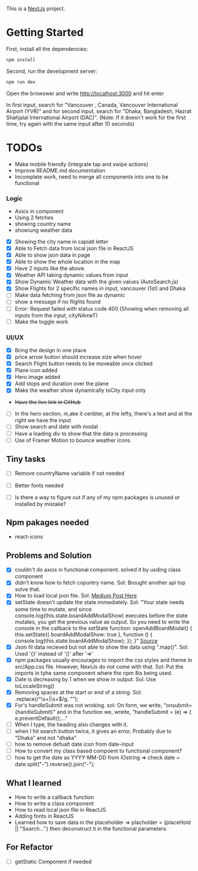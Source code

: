 This is a [NextJs](https://nextjs.org/) project.

# Getting Started

First, install all the dependencies:

```bash
npm install
```

Second, run the development server:

```bash
npm run dev
```

Open the browswer and write [http://localhost:3000](http://localhost:3000) and hit enter

In first input, search for "Vancouver , Canada, Vancouver International Airport (YVR)" and for second input, search for "Dhaka, Bangladesh, Hazrat Shahjalal International Airport (DAC)". (Note:
If it doesn't work for the first time, try again with the same input after 10 seconds)

# TODOs

- Make mobile friendly (integrate tap and swipe actions)
- Improve README.md documentation
- Incomplete work, need to merge all components into one to be functional

### Logic

- Axios in component
- Using 2 fetches
- showing country name
- showiung weather data

- [x] Showing the city name in capiatl letter
- [x] Able to Fetch data from local json file in ReactJS
- [x] Able to show json data in page
- [x] Able to show the whole location in the map
- [x] Have 2 inputs like the above.
- [x] Weather API taking dynamic values from input
- [x] Show Dynamic Weather data with the given values (AutoSearch.js)
- [x] Show Flights for 2 specific names in input, vancouver (1st) and Dhaka
- [ ] Make data fetching from json file as dynamic
- [ ] show a message if no flights found
- [ ] Error: Request failed with status code 400 (Showing when removing all inputs from the input, cityNAmeT)
- [ ] Make the toggle work

### UI/UX

- [x] Bring the design in one place
- [x] price arrow button should increase size when hover
- [x] Search Flight button needs to be moveable once clicked
- [x] Plane icon added
- [x] Hero image added
- [x] Add stops and duration over the plane
- [x] Make the weather show dynamically toCity input only
- ~~Have the live link in GitHub~~
- [ ] In the hero section, m,ake it cenbter, at the lefty, there's a text and at the right we have the input
- [ ] Show search and date with modal
- [ ] Have a loading div to show that the data is processing
- [ ] Use of Framer Motion to bounce weather icons

## Tiny tasks

- [ ] Remove countryName variable if not needed
- [ ] Better fonts needed

- [ ] Is there a way to figure out if any of my npm packages is unused or installed by mistake?

## Npm pakages needed

- react-icons

## Problems and Solution

- [x] couldn't do axios in functional component. solved it by usding class component
- [x] didn't know how to fetch copuntry name. Sol: Brought another api top solve that.
- [x] How to load local json file. Sol: [Medium Post Here](https://medium.com/officialrajdeepsingh/how-to-read-local-json-file-in-react-js-564125235fc7)
- [x] setState doesn't update the state immediately. Sol: "Your state needs some time to mutate, and since console.log(this.state.boardAddModalShow) executes before the state mutates, you get the previous value as output. So you need to write the console in the callback to the setState function:
      openAddBoardModal() {
      this.setState({ boardAddModalShow: true }, function () {
      console.log(this.state.boardAddModalShow);
      });
      }"
      [Source](https://stackoverflow.com/questions/41278385/setstate-doesnt-update-the-state-immediately)
- [x] Json fil data recieved but not able to show the data using ".map()". Sol: Used '{}' instead of '()' after '=>'
- [x] npm packages usually encourages to import the css styles and theme in src/App.css file. However, NextJs do not come with that. Sol: Put the imports in tyhe same component where the npm 8is being used.
- [x] Date is decreasing by 1 when we show in output. Sol: Use toLocaleString()
- [x] Removing spaces at the start or end of a string. Sol: .replace(/^\s+|\s+$/g, "");
- [x] For's handleSubmit was not wroking. sol: On form, we write, "onsubmit={handleSubmit}" and in the function we, wreite, "handleSubmit = (e) => { e.preventDefault();..."
- [ ] When I type, the heading also changes with it.
- [ ] when I hit search button twice, it gives an error. Probably due to "Dhaka" and not "dhaka"
- [ ] how to remove defualt date icon from date-input
- [ ] How to convert my class based compoent to functional component?
- [ ] how to get the date as YYYY-MM-DD from IOstring => check date = date.split("-").reverse().join("-");

## What I learned

- How to write a callback function
- How to write a class component
- How to read local json file in ReactJS
- Adding fonts in ReactJS
- Learned how to save data in the placeholder => placholder = {placeHold || "Search..."} then deconstruct it in the functional parameters

## For Refactor

- [ ] getStatic Component if needed
